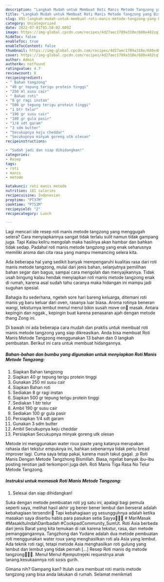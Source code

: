 ```yaml
---
description: "Langkah Mudah untuk Membuat Roti Manis Metode Tangzong yang Bisa Manjain Lidah, Buat Buka Puasa Lezat Sekali"
title: "Langkah Mudah untuk Membuat Roti Manis Metode Tangzong yang Bisa Manjain Lidah, Buat Buka Puasa Lezat Sekali"
slug: 891-langkah-mudah-untuk-membuat-roti-manis-metode-tangzong-yang-bisa-manjain-lidah-buat-buka-puasa-lezat-sekali
category: Uncategorized
date: 2022-07-01T05:58:02.609Z
image: https://img-global.cpcdn.com/recipes/4d27aec1789a310e/680x482cq70/roti-manis-metode-tangzong-foto-resep-utama.jpg
hideToc: false
enableToc: true
enableTocContent: false
thumbnail: https://img-global.cpcdn.com/recipes/4d27aec1789a310e/680x482cq70/roti-manis-metode-tangzong-foto-resep-utama.jpg
cover: https://img-global.cpcdn.com/recipes/4d27aec1789a310e/680x482cq70/roti-manis-metode-tangzong-foto-resep-utama.jpg
author: Admin
authorAv: notfound
ratingvalue: 4.7
reviewcount: 8
recipeingredient:
- " Bahan tangzong"
- "40 gr tepung terigu protein tinggi"
- "250 ml susu cair"
- " Bahan roti"
- "8 gr ragi instan"
- "500 gr tepung terigu protein tinggi"
- "1 btr telur"
- "190 gr susu cair"
- "100 gr gula pasir"
- "1/4 sdt garam"
- "3 sdm butter"
- "Secukupnya keju cheddar"
- "Secukupnya minyak goreng utk olesan"
recipeinstructions:

- "Sudah jadi dan siap dihidangkan!"
categories:
- Resep
tags:
- roti
- manis
- metode

katakunci: roti manis metode 
nutrition: 181 calories
recipecuisine: Indonesian
preptime: "PT37M"
cooktime: "PT53M"
recipeyield: "2"
recipecategory: Lunch

---
```



Lagi mencari ide resep roti manis metode tangzong yang menggugah selera? Cara menyiapkannya sangat tidak terlalu sulit namun tidak gampang juga. Tapi Kalau keliru mengolah maka hasilnya akan hambar dan bahkan tidak sedap. Padahal roti manis metode tangzong yang enak seharusnya memiliki aroma dan cita rasa yang mampu memancing selera kita.


Ada beberapa hal yang sedikit banyak mempengaruhi kualitas rasa dari roti manis metode tangzong, mulai dari jenis bahan, selanjutnya pemilihan bahan segar dan bagus, sampai cara mengolah dan menyajikannya. Tidak usah bingung kalau hendak menyiapkan roti manis metode tangzong enak di rumah, karena asal sudah tahu caranya maka hidangan ini mampu jadi suguhan spesial.

Bahagia itu sederhana, ngeteh sore hari bareng keluarga, ditemani roti manis yg baru keluar dari oven, rasanya luar biasa. Aroma rotinya beneran wangi, teksturnya lembut menul menul bikin susah move on🤭 masak. Antara kepingin dan nggak., kepingin buat karena penasaran ajah dengan metode thang Zong ini.


Di bawah ini ada beberapa cara mudah dan praktis untuk membuat roti manis metode tangzong yang siap dikreasikan. Anda bisa membuat Roti Manis Metode Tangzong menggunakan 13 bahan dan 0 langkah pembuatan. Berikut ini cara untuk membuat hidangannya.

<!--inarticleads1-->

##### Bahan-bahan dan bumbu yang digunakan untuk menyiapkan Roti Manis Metode Tangzong:

1. Siapkan  Bahan tangzong
1. Siapkan 40 gr tepung terigu protein tinggi
1. Gunakan 250 ml susu cair
1. Siapkan  Bahan roti
1. Sediakan 8 gr ragi instan
1. Siapkan 500 gr tepung terigu protein tinggi
1. Sediakan 1 btr telur
1. Ambil 190 gr susu cair
1. Sediakan 100 gr gula pasir
1. Persiapkan 1/4 sdt garam
1. Gunakan 3 sdm butter
1. Ambil Secukupnya keju cheddar
1. Persiapkan Secukupnya minyak goreng utk olesan


Metode ini menggunakan water roux paste yang katanya merupakan rahasia dari tekstur empuknya ini, bahkan sebenarnya tidak perlu bread improver lagi. Cuma saya tetap pakai, karena masih takut gagal. ;p Roti Manis Dengan Metode Tangzhong Bismillah. Biasa, ngeliat banyak ibu-ibu posting rerotian jadi terkompori juga deh. Roti Manis Tiga Rasa No Telur Metode Tangzong. 

<!--inarticleads2-->

##### Instruksi untuk memasak Roti Manis Metode Tangzong:


1. Selesai dan siap dihidangkan!

Suka dengan metode pembuatan roti yg satu ini, apalagi bagi pemula seperti saya, melihat hasil akhir yg bener bener lembut dan berserat adalah kebahagiaan tersendiri🙂 Tapi kebahagiaan yg sesungguhnya adalah ketika masakan saya diserbu habis para pasukan setia Sayya🤭😀🙏 # MariMasak #MasakItuIndahDanIbadah #CookpadCommunity_SumUt. Roti Asia berbeda dari jenis Barat yang kita temukan di rak karena tekstur, rasa, dan metode pemanggangannya. Tangzhong dan Yudane adalah dua metode pembuatan roti menggunakan water roux yang menghasilkan roti ala Asia yang lembut. Ada teknik roti ragi, tetapi metode Asia menghasilkan roti gulung yang lembut dan lembut yang tidak pernah […] Resep Roti manis dg metode tangzong🍔🌭🍞. Menul Menul #jemputrejeki requestnya anak lanang.kesukaannya roti sosis gurih. 

Gimana nih? Gampang kan? Itulah cara membuat roti manis metode tangzong yang bisa anda lakukan di rumah. Selamat menikmati
